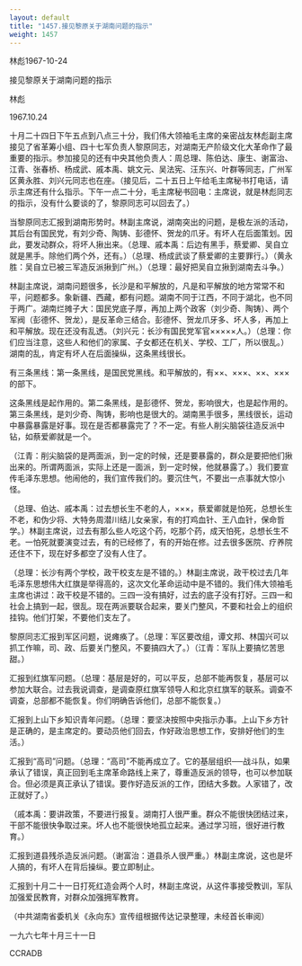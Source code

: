 ```yaml
---
layout: default
title: "1457.接见黎原关于湖南问题的指示"
weight: 1457
---
```


林彪1967-10-24

接见黎原关于湖南问题的指示

林彪

1967.10.24

十月二十四日下午五点到八点三十分，我们伟大领袖毛主席的亲密战友林彪副主席接见了省革筹小组、四十七军负责人黎原同志，对湖南无产阶级文化大革命作了最重要的指示。参加接见的还有中央其他负责人：周总理、陈伯达、康生、谢富治、江青、张春桥、杨成武、戚本禹、姚文元、吴法宪、汪东兴、叶群等同志，广州军区黄永胜、刘兴元同志也在座。（接见后，二十五日上午给毛主席秘书打电话，请示主席还有什么指示。下午一点二十分，毛主席秘书回电：主席说，就是林彪同志的指示，没有什么要谈的了，黎原同志可以回去了。）

当黎原同志汇报到湖南形势时。林副主席说，湖南突出的问题，是极左派的活动，其后台有国民党，有刘少奇、陶铸、彭德怀、贺龙的爪牙。有坏人在后面策划。因此，要发动群众，将坏人揪出来。（总理、戚本禹：后边有黑手，蔡爱卿、吴自立就是黑手。除他们两个外，还有。）（总理、杨成武谈了蔡爱卿的主要罪行。）（黄永胜：吴自立已被三军造反派揪到广州。）（总理：最好把吴自立揪到湖南去斗争。）

林副主席说，湖南问题很多，长沙是和平解放的，凡是和平解放的地方常常不和平，问题都多。象新疆、西藏，都有问题。湖南不同于江西，不同于湖北，也不同于两广。湖南烂摊子大：国民党底子厚，再加上两个政客（刘少奇、陶铸）、两个军阀（彭德怀、贺龙），是反革命三结合。彭德怀、贺龙爪牙多、坏人多，再加上和平解放。现在还没有乱透。（刘兴元：长沙有国民党军官×××××人。）（总理：你们应当注意，这些人和他们的家属、子女都还在机关、学校、工厂，所以很乱。）湖南的乱，肯定有坏人在后面操纵，这条黑线很长。

有三条黑线：第一条黑线，是国民党黑线。和平解放的，有××、×××、××、×××的部下。

这条黑线是起作用的。第二条黑线，是彭德怀、贺龙，影响很大，也是起作用的。第三条黑线，是刘少奇、陶铸，影响也是很大的。湖南黑手很多，黑线很长，运动中暴露暴露是好事。现在是否都暴露完了？不一定。有些人削尖脑袋往造反派中钻，如蔡爱卿就是一个。

（江青：削尖脑袋的是两面派，到一定的时候，还是要暴露的，群众是要把他们揪出来的。所谓两面派，实际上还是一面派，到一定时候，他就暴露了。）我们要宣传毛泽东思想。他闹他的，我们宣传我们的。要沉住气，不要出一点事就大惊小怪。

（总理、伯达、戚本禹：过去想长生不老的人，×××，蔡爱卿就是怕死，总想长生不老，和伪少将、大特务周潜川结儿女亲家，有的打鸡血针、王八血针，保命哲学。）林副主席说，过去有那么些人吃这个药，吃那个药，成天怕死，总想长生不老。一怕死就要演变过去，有的已经修了，有的开始在修。过去很多医院、疗养院还住不下，现在好多都空了没有人住了。

（总理：长沙有两个学校，政干校支左是不错的。）林副主席说，政干校过去几年毛泽东思想伟大红旗是举得高的，这次文化革命运动中是不错的。我们伟大领袖毛主席也讲过：政干校是不错的。三四一没有搞好，过去的底子没有打好。三四一和社会上搞到一起，很乱。现在两派要联合起来，要关门整风，不要和社会上的组织挂钩。他们打架，不要他们支左了。

黎原同志汇报到军区问题，说瘫痪了。（总理：军区要改组，谭文邦、林国兴可以抓工作嘛，司、政、后要关门整风，不要搞四大了。）（江青：军队上要搞忆苦思甜。）

汇报到红旗军问题。（总理：基层是好的，可以平反，总部不能再恢复，基层可以参加大联合。过去我说调查，是调查原红旗军领导人和北京红旗军的联系。调查不调查，总部都不能恢复。你们明确告诉他们，总部不能恢复。）

汇报到上山下乡知识青年问题。（总理：要坚决按照中央指示办事。上山下乡方针是正确的，是主席定的。要动员他们回去，作好政治思想工作，安排好他们的生活。）

汇报到“高司”问题。（总理：“高司”不能再成立了。它的基层组织──战斗队，如果承认了错误，真正回到毛主席革命路线上来了，尊重造反派的领导，也可以参加联合。但必须是真正承认了错误。要作好造反派的工作，团结大多数。人家错了，改正就好了。）

（戚本禹：要讲政策，不要进行报复。湖南打人很严重。群众不能很快团结过来，干部不能很快争取过来。坏人也不能很快地孤立起来。通过学习班，很好进行教育。）

汇报到道县残杀造反派问题。（谢富治：道县杀人很严重。）林副主席说，这也是坏人搞的，有坏人在背后操纵。要立即制止。

汇报到十月二十一日打死红造会两个人时，林副主席说，从这件事接受教训，军队加强爱民教育，对群众加强拥军教育。

（中共湖南省委机关《永向东》宣传组根据传达记录整理，未经首长审阅）

一九六七年十月三十一日

CCRADB

